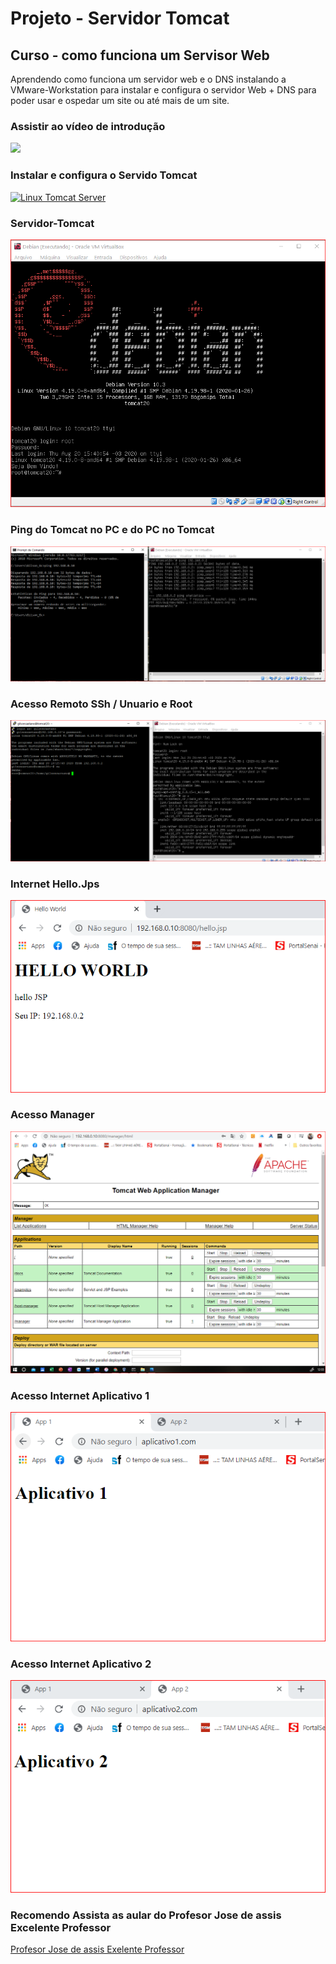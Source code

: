 # Projeto - Servidor Tomcat
## Curso - como funciona um Servisor Web
Aprendendo como funciona um servidor web e o DNS instalando a 
VMware-Workstation para instalar e configura o servidor Web + DNS 
para poder usar e ospedar um site ou até mais de um site.
### Assistir ao vídeo de introdução
[![](http://img.youtube.com/vi/Ez9uXOU36B8/0.jpg)](http://www.youtube.com/watch?v=Ez9uXOU36B8 "Curso de como Instalar e configurar o servidor web")

### Instalar e configura o Servido Tomcat
[![Linux Tomcat Server](http://img.youtube.com/vi/nuRy0omG06o/0.jpg)](http://www.youtube.com/watch?v=nuRy0omG06o "Servidor Tomcat")

### Servidor-Tomcat
![](https://github.com/gilsoncaetano/Servidor-Web/blob/master/Tomcat/1-Servidor-Tomcat.PNG)
### Ping do Tomcat no PC e do PC no Tomcat
![](https://github.com/gilsoncaetano/Servidor-Web/blob/master/Tomcat/1-Tomcat-Ping-PC%2BPC-ping-Tomcat.PNG)
### Acesso Remoto SSh / Unuario e Root
![](https://github.com/gilsoncaetano/Servidor-Web/blob/master/Tomcat/2-Acesso-Tomcat-Root.PNG)
### Internet Hello.Jps
![](https://github.com/gilsoncaetano/Servidor-Web/blob/master/Tomcat/3-Internet-Hello-Jsp.PNG)
### Acesso Manager
![](https://github.com/gilsoncaetano/Servidor-Web/blob/master/Tomcat/4-Acesso-Manager-GUI.PNG)
### Acesso Internet Aplicativo 1
![](https://github.com/gilsoncaetano/Servidor-Web/blob/master/Tomcat/5-Internet-Aplicativo1.PNG)
### Acesso Internet Aplicativo 2
![](https://github.com/gilsoncaetano/Servidor-Web/blob/master/Tomcat/6-Internet-Aplicativo2.PNG)


### Recomendo Assista as aular do Profesor Jose de assis Excelente Professor
[Profesor Jose de assis Exelente Professor](https://www.youtube.com/channel/UCySbdH4Tt_l5W4gQJrNqm-Q)
